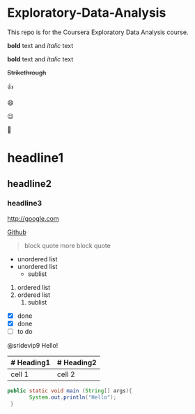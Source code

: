 # Exploratory-Data-Analysis
This repo is for the Coursera Exploratory Data Analysis course.


**bold** text and *italic* text


__bold__ text and _italic_ text

~~Strikethrough~~

:+1:

:smile:

:wink:

:poop:

# headline1
## headline2
### headline3

http://google.com

[Github](http://www.github.com)

> block quote 
> more block quote

* unordered list
* unordered list
  * sublist
  
1. ordered list
1. ordered list
   1. sublist
   
- [x] done
- [x] done
- [ ] to do

@sridevip9 Hello!


| # Heading1 | # Heading2 |
------------ | ------------
|  cell 1    |  cell 2    |


``` Java
public static void main (String[] args){
       System.out.println("Hello");
 }
```
